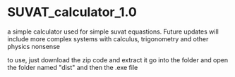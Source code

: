 # SUVAT_calculator_1.0
a simple calculator used for simple suvat equastions. Future updates will include more complex systems with calculus, trigonometry and other physics nonsense

to use, just download the zip code and extract it
go into the folder and open the folder named "dist" and then the .exe file
